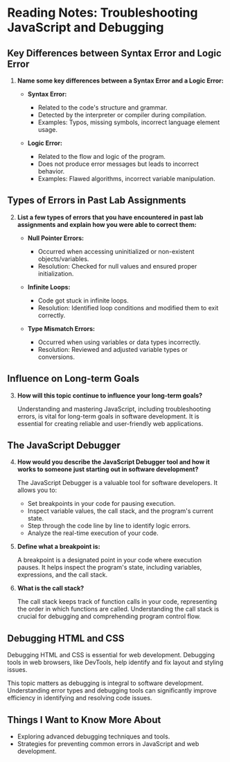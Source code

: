 # Reading Notes: Troubleshooting JavaScript and Debugging

## Key Differences between Syntax Error and Logic Error

1. **Name some key differences between a Syntax Error and a Logic Error:**

   - **Syntax Error:**
     - Related to the code's structure and grammar.
     - Detected by the interpreter or compiler during compilation.
     - Examples: Typos, missing symbols, incorrect language element usage.

   - **Logic Error:**
     - Related to the flow and logic of the program.
     - Does not produce error messages but leads to incorrect behavior.
     - Examples: Flawed algorithms, incorrect variable manipulation.

## Types of Errors in Past Lab Assignments

2. **List a few types of errors that you have encountered in past lab assignments and explain how you were able to correct them:**

   - **Null Pointer Errors:**
     - Occurred when accessing uninitialized or non-existent objects/variables.
     - Resolution: Checked for null values and ensured proper initialization.

   - **Infinite Loops:**
     - Code got stuck in infinite loops.
     - Resolution: Identified loop conditions and modified them to exit correctly.

   - **Type Mismatch Errors:**
     - Occurred when using variables or data types incorrectly.
     - Resolution: Reviewed and adjusted variable types or conversions.

## Influence on Long-term Goals

3. **How will this topic continue to influence your long-term goals?**

   Understanding and mastering JavaScript, including troubleshooting errors, is vital for long-term goals in software development. It is essential for creating reliable and user-friendly web applications.

## The JavaScript Debugger

4. **How would you describe the JavaScript Debugger tool and how it works to someone just starting out in software development?**

   The JavaScript Debugger is a valuable tool for software developers. It allows you to:

   - Set breakpoints in your code for pausing execution.
   - Inspect variable values, the call stack, and the program's current state.
   - Step through the code line by line to identify logic errors.
   - Analyze the real-time execution of your code.

5. **Define what a breakpoint is:**

   A breakpoint is a designated point in your code where execution pauses. It helps inspect the program's state, including variables, expressions, and the call stack.

6. **What is the call stack?**

   The call stack keeps track of function calls in your code, representing the order in which functions are called. Understanding the call stack is crucial for debugging and comprehending program control flow.

## Debugging HTML and CSS

Debugging HTML and CSS is essential for web development. Debugging tools in web browsers, like DevTools, help identify and fix layout and styling issues.

This topic matters as debugging is integral to software development. Understanding error types and debugging tools can significantly improve efficiency in identifying and resolving code issues.

## Things I Want to Know More About

- Exploring advanced debugging techniques and tools.
- Strategies for preventing common errors in JavaScript and web development.
